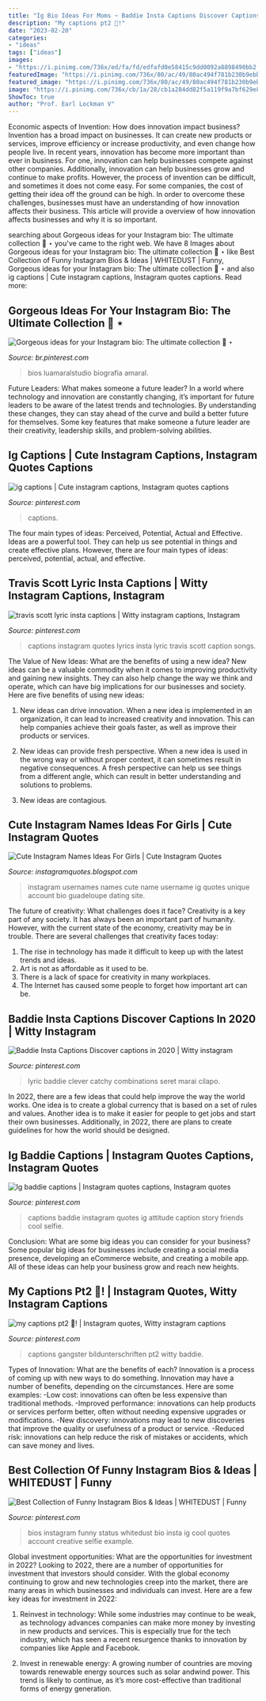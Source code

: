 ```yaml
---
title: "Ig Bio Ideas For Moms ~ Baddie Insta Captions Discover Captions In 2020"
description: "My captions pt2 🧤!"
date: "2023-02-20"
categories:
- "ideas"
tags: ["ideas"]
images:
- "https://i.pinimg.com/736x/ed/fa/fd/edfafd0e58415c9dd0092a8898490bb2.jpg"
featuredImage: "https://i.pinimg.com/736x/80/ac/49/80ac494f781b230b9ebb9632d6d18344.jpg"
featured_image: "https://i.pinimg.com/736x/80/ac/49/80ac494f781b230b9ebb9632d6d18344.jpg"
image: "https://i.pinimg.com/736x/cb/1a/28/cb1a284dd82f5a119f9a7bf629e8b083.jpg"
ShowToc: true
author: "Prof. Earl Lockman V"
---
```



Economic aspects of Invention: How does innovation impact business?
Invention has a broad impact on businesses. It can create new products or services, improve efficiency or increase productivity, and even change how people live. In recent years, innovation has become more important than ever in business. For one, innovation can help businesses compete against other companies. Additionally, innovation can help businesses grow and continue to make profits. However, the process of invention can be difficult, and sometimes it does not come easy. For some companies, the cost of getting their idea off the ground can be high. In order to overcome these challenges, businesses must have an understanding of how innovation affects their business. This article will provide a overview of how innovation affects businesses and why it is so important.

	

		
searching about Gorgeous ideas for your Instagram bio: The ultimate collection 💎 ⋆ you've came to the right web. We have 8 Images about Gorgeous ideas for your Instagram bio: The ultimate collection 💎 ⋆ like Best Collection of Funny Instagram Bios &amp; Ideas | WHITEDUST | Funny, Gorgeous ideas for your Instagram bio: The ultimate collection 💎 ⋆ and also ig captions | Cute instagram captions, Instagram quotes captions. Read more:
		
    
## Gorgeous Ideas For Your Instagram Bio: The Ultimate Collection 💎 ⋆

<img loading=lazy src="https://i.pinimg.com/736x/ed/fa/fd/edfafd0e58415c9dd0092a8898490bb2.jpg" onerror="this.onerror=null;this.src='https://tse2.mm.bing.net/th?id=OIP.f5c2t_m9NgVjvxfQB1seEwHaLG&amp;pid=15.1';" alt="Gorgeous ideas for your Instagram bio: The ultimate collection 💎 ⋆">

_Source: br.pinterest.com_

>bios luamaralstudio biografia amaral. 

	

Future Leaders: What makes someone a future leader?
In a world where technology and innovation are constantly changing, it’s important for future leaders to be aware of the latest trends and technologies. By understanding these changes, they can stay ahead of the curve and build a better future for themselves. Some key features that make someone a future leader are their creativity, leadership skills, and problem-solving abilities.

    
## Ig Captions | Cute Instagram Captions, Instagram Quotes Captions

<img loading=lazy src="https://i.pinimg.com/736x/cd/50/91/cd5091004fd74a0d652fd6ccd9a196df.jpg" onerror="this.onerror=null;this.src='https://tse4.mm.bing.net/th?id=OIP.xrg5puiby52CNBrSGUy0hAHaNE&amp;pid=15.1';" alt="ig captions | Cute instagram captions, Instagram quotes captions">

_Source: pinterest.com_

>captions. 

	

The four main types of ideas: Perceived, Potential, Actual and Effective.
Ideas are a powerful tool. They can help us see potential in things and create effective plans. However, there are four main types of ideas: perceived, potential, actual, and effective.

    
## Travis Scott Lyric Insta Captions | Witty Instagram Captions, Instagram

<img loading=lazy src="https://i.pinimg.com/736x/cb/1a/28/cb1a284dd82f5a119f9a7bf629e8b083.jpg" onerror="this.onerror=null;this.src='https://tse1.mm.bing.net/th?id=OIP.uU_nrxnAjtjLcOUvIGWz4AHaKL&amp;pid=15.1';" alt="travis scott lyric insta captions | Witty instagram captions, Instagram">

_Source: pinterest.com_

>captions instagram quotes lyrics insta lyric travis scott caption songs. 

	

The Value of New Ideas: What are the benefits of using a new idea?
New ideas can be a valuable commodity when it comes to improving productivity and gaining new insights. They can also help change the way we think and operate, which can have big implications for our businesses and society. Here are five benefits of using new ideas:
1. New ideas can drive innovation. When a new idea is implemented in an organization, it can lead to increased creativity and innovation. This can help companies achieve their goals faster, as well as improve their products or services.

2. New ideas can provide fresh perspective. When a new idea is used in the wrong way or without proper context, it can sometimes result in negative consequences. A fresh perspective can help us see things from a different angle, which can result in better understanding and solutions to problems.

3. New ideas are contagious.

    
## Cute Instagram Names Ideas For Girls | Cute Instagram Quotes

<img loading=lazy src="http://3.bp.blogspot.com/-Cgzae45YEd0/Vl9FM1IBKFI/AAAAAAAAA9o/KY1yOXsB2Ik/s1600/instagram-username-ideas456g.jpg" onerror="this.onerror=null;this.src='https://tse3.mm.bing.net/th?id=OIP.OLWs0y8fHZ4lNhqlT3k17QHaEt&amp;pid=15.1';" alt="Cute Instagram Names Ideas For Girls | Cute Instagram Quotes">

_Source: instagramquotes.blogspot.com_

>instagram usernames names cute name username ig quotes unique account bio guadeloupe dating site. 

	

The future of creativity: What challenges does it face?
Creativity is a key part of any society. It has always been an important part of humanity. However, with the current state of the economy, creativity may be in trouble. There are several challenges that creativity faces today: 
1) The rise in technology has made it difficult to keep up with the latest trends and ideas. 
2) Art is not as affordable as it used to be. 
3) There is a lack of space for creativity in many workplaces. 
4) The Internet has caused some people to forget how important art can be.

    
## Baddie Insta Captions Discover Captions In 2020 | Witty Instagram

<img loading=lazy src="https://i.pinimg.com/736x/80/ac/49/80ac494f781b230b9ebb9632d6d18344.jpg" onerror="this.onerror=null;this.src='https://tse3.mm.bing.net/th?id=OIP.daum-dPCOh-5mpU5asQArAHaNK&amp;pid=15.1';" alt="Baddie Insta Captions Discover captions in 2020 | Witty instagram">

_Source: pinterest.com_

>lyric baddie clever catchy combinations seret marai cilapo. 

	

In 2022, there are a few ideas that could help improve the way the world works. One idea is to create a global currency that is based on a set of rules and values. Another idea is to make it easier for people to get jobs and start their own businesses. Additionally, in 2022, there are plans to create guidelines for how the world should be designed.

    
## Ig Baddie Captions | Instagram Quotes Captions, Instagram Quotes

<img loading=lazy src="https://i.pinimg.com/736x/a3/18/ea/a318ea7cbb8d96d75b6f4284744a1501.jpg" onerror="this.onerror=null;this.src='https://tse4.mm.bing.net/th?id=OIP.N-oBYMODUtm4HQwDwTK3TwHaNK&amp;pid=15.1';" alt="Ig baddie captions | Instagram quotes captions, Instagram quotes">

_Source: pinterest.com_

>captions baddie instagram quotes ig attitude caption story friends cool selfie. 

	

Conclusion: What are some big ideas you can consider for your business?
Some popular big ideas for businesses include creating a social media presence, developing an eCommerce website, and creating a mobile app. All of these ideas can help your business grow and reach new heights.

    
## My Captions Pt2 🧤! | Instagram Quotes, Witty Instagram Captions

<img loading=lazy src="https://i.pinimg.com/736x/bf/96/d2/bf96d2553f2e6af643144d2582c393a2.jpg" onerror="this.onerror=null;this.src='https://tse4.mm.bing.net/th?id=OIP.rpB5pjvoUMUv48P-ed7KNwHaNK&amp;pid=15.1';" alt="my captions pt2 🧤! | Instagram quotes, Witty instagram captions">

_Source: pinterest.com_

>captions gangster bildunterschriften pt2 witty baddie. 

	

Types of Innovation: What are the benefits of each?
Innovation is a process of coming up with new ways to do something. Innovation may have a number of benefits, depending on the circumstances. Here are some examples: 
-Low cost: innovations can often be less expensive than traditional methods.
-Improved performance: innovations can help products or services perform better, often without needing expensive upgrades or modifications.
-New discovery: innovations may lead to new discoveries that improve the quality or usefulness of a product or service.
-Reduced risk: innovations can help reduce the risk of mistakes or accidents, which can save money and lives.

    
## Best Collection Of Funny Instagram Bios &amp; Ideas | WHITEDUST | Funny

<img loading=lazy src="https://i.pinimg.com/736x/10/9d/99/109d99cc3876e95d0d987f47eb4d20dc.jpg" onerror="this.onerror=null;this.src='https://tse4.mm.bing.net/th?id=OIP.g3QDwVbooMzeKBDWzmLVEgHaNK&amp;pid=15.1';" alt="Best Collection of Funny Instagram Bios &amp; Ideas | WHITEDUST | Funny">

_Source: pinterest.com_

>bios instagram funny status whitedust bio insta ig cool quotes account creative selfie example. 

	

Global investment opportunities: What are the opportunities for investment in 2022?
Looking to 2022, there are a number of opportunities for investment that investors should consider. With the global economy continuing to grow and new technologies creep into the market, there are many areas in which businesses and individuals can invest. Here are a few key ideas for investment in 2022: 
1. Reinvest in technology: While some industries may continue to be weak, as technology advances companies can make more money by investing in new products and services. This is especially true for the tech industry, which has seen a recent resurgence thanks to innovation by companies like Apple and Facebook. 

2. Invest in renewable energy: A growing number of countries are moving towards renewable energy sources such as solar andwind power. This trend is likely to continue, as it’s more cost-effective than traditional forms of energy generation. 


